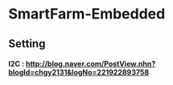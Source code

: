 # SmartFarm-Embedded

## Setting
#### I2C : http://blog.naver.com/PostView.nhn?blogId=chgy2131&logNo=221922893758

